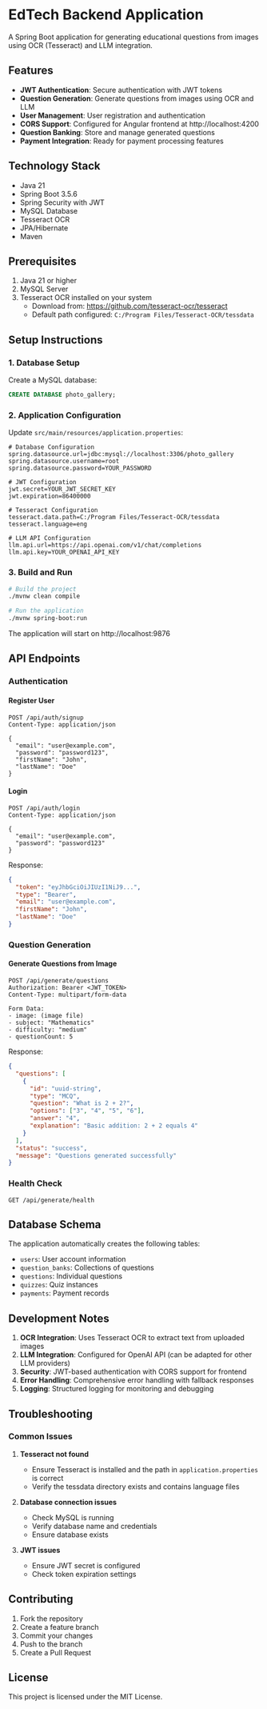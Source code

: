 # EdTech Backend Application

A Spring Boot application for generating educational questions from images using OCR (Tesseract) and LLM integration.

## Features

- **JWT Authentication**: Secure authentication with JWT tokens
- **Question Generation**: Generate questions from images using OCR and LLM
- **User Management**: User registration and authentication
- **CORS Support**: Configured for Angular frontend at http://localhost:4200
- **Question Banking**: Store and manage generated questions
- **Payment Integration**: Ready for payment processing features

## Technology Stack

- Java 21
- Spring Boot 3.5.6
- Spring Security with JWT
- MySQL Database
- Tesseract OCR
- JPA/Hibernate
- Maven

## Prerequisites

1. Java 21 or higher
2. MySQL Server
3. Tesseract OCR installed on your system
   - Download from: https://github.com/tesseract-ocr/tesseract
   - Default path configured: `C:/Program Files/Tesseract-OCR/tessdata`

## Setup Instructions

### 1. Database Setup

Create a MySQL database:
```sql
CREATE DATABASE photo_gallery;
```

### 2. Application Configuration

Update `src/main/resources/application.properties`:

```properties
# Database Configuration
spring.datasource.url=jdbc:mysql://localhost:3306/photo_gallery
spring.datasource.username=root
spring.datasource.password=YOUR_PASSWORD

# JWT Configuration
jwt.secret=YOUR_JWT_SECRET_KEY
jwt.expiration=86400000

# Tesseract Configuration
tesseract.data.path=C:/Program Files/Tesseract-OCR/tessdata
tesseract.language=eng

# LLM API Configuration
llm.api.url=https://api.openai.com/v1/chat/completions
llm.api.key=YOUR_OPENAI_API_KEY
```

### 3. Build and Run

```bash
# Build the project
./mvnw clean compile

# Run the application
./mvnw spring-boot:run
```

The application will start on http://localhost:9876

## API Endpoints

### Authentication

#### Register User
```http
POST /api/auth/signup
Content-Type: application/json

{
  "email": "user@example.com",
  "password": "password123",
  "firstName": "John",
  "lastName": "Doe"
}
```

#### Login
```http
POST /api/auth/login
Content-Type: application/json

{
  "email": "user@example.com",
  "password": "password123"
}
```

Response:
```json
{
  "token": "eyJhbGciOiJIUzI1NiJ9...",
  "type": "Bearer",
  "email": "user@example.com",
  "firstName": "John",
  "lastName": "Doe"
}
```

### Question Generation

#### Generate Questions from Image
```http
POST /api/generate/questions
Authorization: Bearer <JWT_TOKEN>
Content-Type: multipart/form-data

Form Data:
- image: (image file)
- subject: "Mathematics"
- difficulty: "medium"
- questionCount: 5
```

Response:
```json
{
  "questions": [
    {
      "id": "uuid-string",
      "type": "MCQ",
      "question": "What is 2 + 2?",
      "options": ["3", "4", "5", "6"],
      "answer": "4",
      "explanation": "Basic addition: 2 + 2 equals 4"
    }
  ],
  "status": "success",
  "message": "Questions generated successfully"
}
```

### Health Check
```http
GET /api/generate/health
```

## Database Schema

The application automatically creates the following tables:

- `users`: User account information
- `question_banks`: Collections of questions
- `questions`: Individual questions
- `quizzes`: Quiz instances
- `payments`: Payment records

## Development Notes

1. **OCR Integration**: Uses Tesseract OCR to extract text from uploaded images
2. **LLM Integration**: Configured for OpenAI API (can be adapted for other LLM providers)
3. **Security**: JWT-based authentication with CORS support for frontend
4. **Error Handling**: Comprehensive error handling with fallback responses
5. **Logging**: Structured logging for monitoring and debugging

## Troubleshooting

### Common Issues

1. **Tesseract not found**
   - Ensure Tesseract is installed and the path in `application.properties` is correct
   - Verify the tessdata directory exists and contains language files

2. **Database connection issues**
   - Check MySQL is running
   - Verify database name and credentials
   - Ensure database exists

3. **JWT issues**
   - Ensure JWT secret is configured
   - Check token expiration settings

## Contributing

1. Fork the repository
2. Create a feature branch
3. Commit your changes
4. Push to the branch
5. Create a Pull Request

## License

This project is licensed under the MIT License.